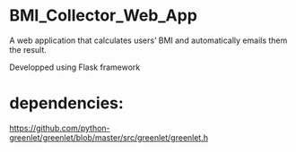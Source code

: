 # BMI_Collector_Web_App
A web application that calculates users’ BMI and automatically emails them the result.

Developped using Flask framework 

# dependencies:
https://github.com/python-greenlet/greenlet/blob/master/src/greenlet/greenlet.h
